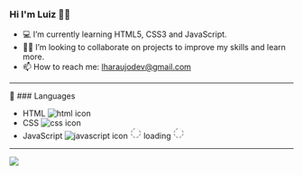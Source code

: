### Hi I'm Luiz 👋🏼

- 💻 I’m currently learning HTML5, CSS3 and JavaScript.
- 🤝🏼 I’m looking to collaborate on projects to improve my skills and learn more.
- 📫 How to reach me: lharaujodev@gmail.com
---
🔘 ### Languages

- HTML <img src="https://cdn.jsdelivr.net/gh/devicons/devicon/icons/html5/html5-plain-wordmark.svg" alt="html icon" width="30" height="30">
- CSS <img src="https://cdn.jsdelivr.net/gh/devicons/devicon/icons/css3/css3-plain-wordmark.svg" alt="css icon" width="30" height="30">
- JavaScript <img src="https://cdn.jsdelivr.net/gh/devicons/devicon/icons/javascript/javascript-plain.svg" alt="javascript icon" width="30" height="30"> <img src="./gifs/loading.gif" alt="loading icon" width="20" height="20"> loading <img src="./gifs/loading.gif" alt="loading icon" width="20" height="20">
---
<div>
  <a href= "https://github.com/luiz-araujjo">
  <img height= "140em" src="https://github-readme-stats.vercel.app/api/top-langs/?username=luiz-araujjo&layout=compact"/>  
</div>
